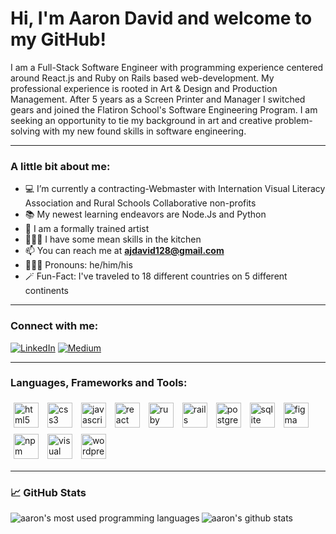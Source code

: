 # Hi, I'm Aaron David and welcome to my GitHub!

I am a Full-Stack Software Engineer with programming experience centered around React.js and Ruby on Rails based web-development. My professional experience is rooted in Art & Design and Production Management. After 5 years as a Screen Printer and Manager I switched gears and joined the Flatiron School's Software Engineering Program. I am seeking an opportunity to tie my background in art and creative problem-solving with my new found skills in software engineering.

---

### A little bit about me:

- 💻 I’m currently a contracting-Webmaster with Internation Visual Literacy Association and Rural Schools Collaborative non-profits
- 📚 My newest learning endeavors are Node.Js and Python
- 🎨 I am a formally trained artist
- 👨🏽‍🍳 I have some mean skills in the kitchen
- 📫 You can reach me at **ajdavid128@gmail.com**
- 🙋🏽‍♂️ Pronouns: he/him/his
- 🪄 Fun-Fact: I've traveled to 18 different countries on 5 different continents

---

### Connect with me:

[![LinkedIn](https://img.shields.io/badge/LinkedIn-0077B5?style=for-the-badge&logo=linkedin&logoColor=white)](https://www.linkedin.com/in/aaronjdavid8/)
[![Medium](https://img.shields.io/badge/Medium-1C1B1B?style=for-the-badge&logo=medium&logoColor=white)](https://medium.com/@ajdavid128)

---

### Languages, Frameworks and Tools:

<p float='left'>
  <img style="padding:5px;" align="center" width="40px" src="https://cdn.jsdelivr.net/gh/devicons/devicon/icons/html5/html5-original-wordmark.svg" alt='html5 icon'/>
  <img style="padding:5px;" align="center" width="40px" src="https://cdn.jsdelivr.net/gh/devicons/devicon/icons/css3/css3-original-wordmark.svg" alt='css3 icon'/>
  <img style="padding:5px;" align="center" width="40px" src="https://cdn.jsdelivr.net/gh/devicons/devicon/icons/javascript/javascript-original.svg" alt='javascript icon'/>
  <img style="padding:5px;" align="center" width="40px" src="https://cdn.jsdelivr.net/gh/devicons/devicon/icons/react/react-original-wordmark.svg" alt='react icon'/>
  <img style="padding:5px;" align="center" width="40px" src="https://cdn.jsdelivr.net/gh/devicons/devicon/icons/ruby/ruby-plain-wordmark.svg" alt='ruby icon'/>
  <img style="padding:5px;" align="center" width="40px" src="https://cdn.jsdelivr.net/gh/devicons/devicon/icons/rails/rails-plain-wordmark.svg" alt='rails icon'/>
  <img style="padding:5px;" align="center" width="40px" src="https://cdn.jsdelivr.net/gh/devicons/devicon/icons/postgresql/postgresql-original-wordmark.svg" alt='postgresql icon' />
  <img style="padding:5px;" align="center" width="40px" src="https://cdn.jsdelivr.net/gh/devicons/devicon/icons/sqlite/sqlite-original-wordmark.svg" alt='sqlite icon'/>
  <img style="padding:5px;" align="center" width="40px" src="https://cdn.jsdelivr.net/gh/devicons/devicon/icons/figma/figma-original.svg" alt='figma icon'/>
  <img style="padding:5px;" align="center" width="40px" src="https://cdn.jsdelivr.net/gh/devicons/devicon/icons/npm/npm-original-wordmark.svg" alt='npm icon'/>
  <img style="padding:5px;" align="center" width="40px" src="https://cdn.jsdelivr.net/gh/devicons/devicon/icons/vscode/vscode-original-wordmark.svg" alt='visual studio code icon'/>
  <img style="padding:5px;" align="center" width="40px" src="https://cdn.jsdelivr.net/gh/devicons/devicon/icons/wordpress/wordpress-original.svg" alt='wordpress logo'/>
</p>

---
### 📈 GitHub Stats

<img align="left" src="https://github-readme-stats.vercel.app/api/top-langs?username=ajdavid128&show_icons=true&locale=en&layout=compact" alt="aaron's most used programming languages" /></p>

<img align="center" src="https://github-readme-stats.vercel.app/api?username=ajdavid128&show_icons=true&locale=en" alt="aaron's github stats" />
